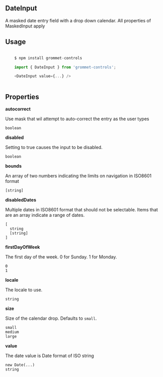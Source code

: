 ## DateInput
A masked date entry field with a drop down calendar.
      All properties of MaskedInput apply
      

## Usage

```javascript

    $ npm install grommet-controls

    import { DateInput } from 'grommet-controls';

    <DateInput value={...} />
    
```

## Properties

**autocorrect**

Use mask that wil attempt to auto-correct the entry as the user types

```
boolean
```

**disabled**

Setting to true causes the input to be disabled.

```
boolean
```

**bounds**

An array of two numbers indicating the limits on
        navigation in ISO8601 format

```
[string]
```

**disabledDates**

Multiple dates in ISO8601 format that should not be
        selectable. Items that are an array indicate a range of dates.

```
[
  string
  [string]
]
```

**firstDayOfWeek**

The first day of the week. 0 for Sunday. 1 for Monday.

```
0
1
```

**locale**

The locale to use.

```
string
```

**size**

Size of the calendar drop. Defaults to `small`.

```
small
medium
large
```

**value**

The date value is Date format of ISO string

```
new Date(...)
string
```
  